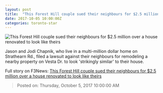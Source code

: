 ```yaml
---
layout: post
title:  "This Forest Hill couple sued their neighbours for $2.5 million over a house renovated to look like theirs"
date: 2017-10-05 10:00:00Z
categories: toronto-star
---
```


![This Forest Hill couple sued their neighbours for $2.5 million over a house renovated to look like theirs](https://www.thestar.com/content/dam/thestar/news/gta/2017/10/05/forest-hill-homeowners-claim-neighbours-duplicated-their-house-design/composite_3_gables_jpg.jpg)

Jason and Jodi Chapnik, who live in a multi-million dollar home on Strathearn Rd., filed a lawsuit against their neighbours for remodeling a nearby property on Vesta Dr. to look 'strikingly similar' to their house.


Full story on F3News: [This Forest Hill couple sued their neighbours for $2.5 million over a house renovated to look like theirs](http://www.f3nws.com/n/vD2FRB)

> Posted on: Thursday, October 5, 2017 10:00:00 AM

